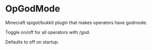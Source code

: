 # OpGodMode
Minecraft spigot/bukkit plugin that makes operators have godmode.

Toggle on/off for all operators with /god.

Defaults to off on startup.
